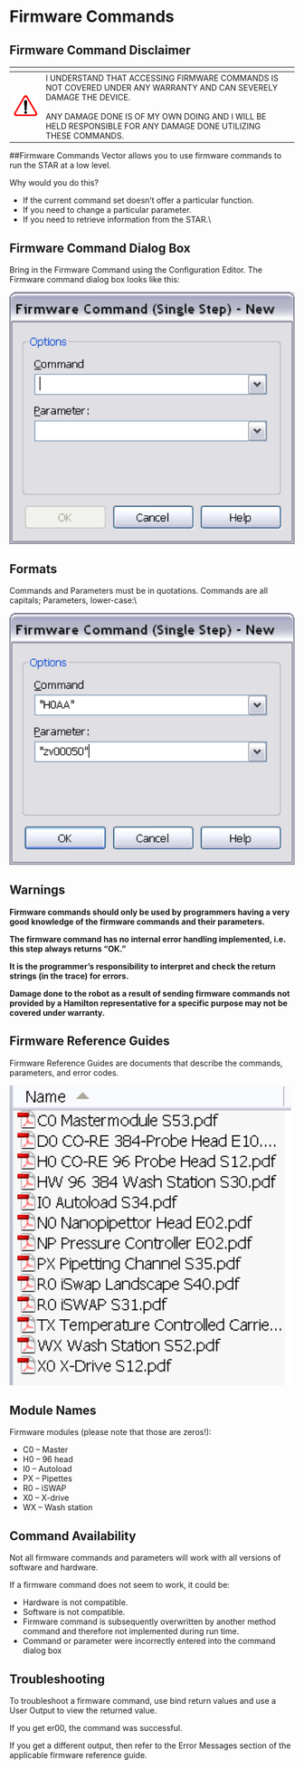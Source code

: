 # Firmware Commands

## Firmware Command Disclaimer

<table data-header-hidden><thead><tr><th width="69"></th><th width="616"></th><th></th></tr></thead><tbody><tr><td><img src="../.gitbook/assets/image (259).png" alt="" data-size="line"></td><td>I UNDERSTAND THAT ACCESSING FIRMWARE COMMANDS IS NOT COVERED UNDER ANY WARRANTY AND CAN SEVERELY DAMAGE THE DEVICE.<br><br>ANY DAMAGE DONE IS OF MY OWN DOING AND I WILL BE HELD RESPONSIBLE FOR ANY DAMAGE DONE UTILIZING THESE COMMANDS.</td><td><img src="../.gitbook/assets/image (260).png" alt="" data-size="line"></td></tr></tbody></table>

\##Firmware Commands Vector allows you to use firmware commands to run the STAR at a low level.

Why would you do this?

* If the current command set doesn’t offer a particular function.
* If you need to change a particular parameter.
* If you need to retrieve information from the STAR.\\

## Firmware Command Dialog Box

Bring in the Firmware Command using the Configuration Editor. The Firmware command dialog box looks like this:

<img src="../.gitbook/assets/image (198).png" alt="" data-size="original">

## Formats

Commands and Parameters must be in quotations. Commands are all capitals; Parameters, lower-case:\\

<img src="../.gitbook/assets/image (199).png" alt="" data-size="original">

## Warnings

**Firmware commands should only be used by programmers having a very good knowledge of the firmware commands and their parameters.**

**The firmware command has no internal error handling implemented, i.e. this step always returns “OK.”**

**It is the programmer’s responsibility to interpret and check the return strings (in the trace) for errors.**

**Damage done to the robot as a result of sending firmware commands not provided by a Hamilton representative for a specific purpose may not be covered under warranty.**

## Firmware Reference Guides

Firmware Reference Guides are documents that describe the commands, parameters, and error codes.

<img src="../.gitbook/assets/image (203).png" alt="" data-size="original">

## Module Names

Firmware modules (please note that those are zeros!):

* C0 – Master
* H0 – 96 head
* I0 – Autoload
* PX – Pipettes
* R0 – iSWAP
* X0 – X-drive
* WX – Wash station

## Command Availability

Not all firmware commands and parameters will work with all versions of software and hardware.

If a firmware command does not seem to work, it could be:

* Hardware is not compatible.
* Software is not compatible.
* Firmware command is subsequently overwritten by another method command and therefore not implemented during run time.
* Command or parameter were incorrectly entered into the command dialog box

## Troubleshooting

To troubleshoot a firmware command, use bind return values and use a User Output to view the returned value.

If you get er00, the command was successful.

If you get a different output, then refer to the Error Messages section of the applicable firmware reference guide.

